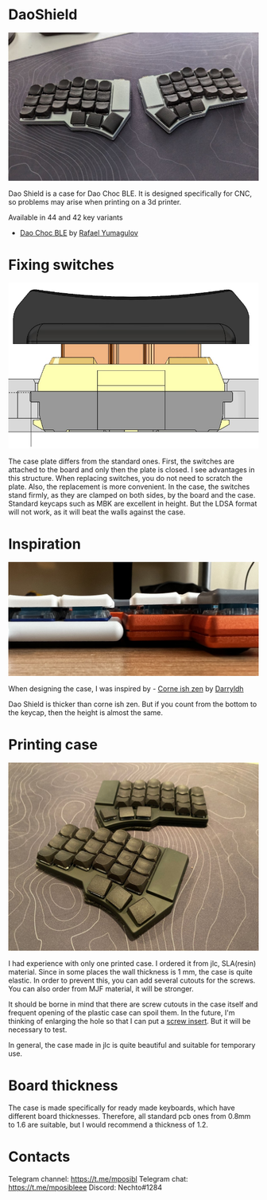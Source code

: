 # DaoShield
![Dao Shield](pics/DaoShield.JPG)

Dao Shield is a case for Dao Choc BLE. It is designed specifically for CNC, so problems may arise when printing on a 3d printer.

Available in 44 and 42 key variants

- [Dao Choc BLE](https://github.com/yumagulovrn/dao-choc-ble) by [Rafael Yumagulov](https://github.com/yumagulovrn) 


# Fixing switches
![Dao Shield](pics/0.2.jpg)

The case plate differs from the standard ones. First, the switches are attached to the board and only then the plate is closed. 
I see advantages in this structure. When replacing switches, you do not need to scratch the plate. Also, the replacement is more convenient. 
In the case, the switches stand firmly, as they are clamped on both sides, by the board and the case.
Standard keycaps such as MBK are excellent in height. But the LDSA format will not work, as it will beat the walls against the case.


# Inspiration

![Dao Shield](pics/0.3.JPG)

When designing the case, I was inspired by - [Corne ish zen](https://github.com/LOWPROKB/zmk-config-Corne-ish-Zen) by [Darryldh](https://github.com/Darryldh)

Dao Shield is thicker than corne ish zen. But if you count from the bottom to the keycap, then the height is almost the same.


# Printing case

![Dao Shield](pics/0.5.jpg)

I had experience with only one printed case. I ordered it from jlc, SLA(resin) material. Since in some places the wall thickness is 1 mm, the case is quite elastic. In order to prevent this, you can add several cutouts for the screws. You can also order from MJF material, it will be stronger.

It should be borne in mind that there are screw cutouts in the case itself and frequent opening of the plastic case can spoil them. In the future, I'm thinking of enlarging the hole so that I can put a [screw insert](https://aliexpress.ru/item/4000232925592.html?sku_id=10000000945438228). But it will be necessary to test.

In general, the case made in jlc is quite beautiful and suitable for temporary use.


# Board thickness

The case is made specifically for ready made keyboards, which have different board thicknesses. Therefore, all standard pcb ones from 0.8mm to 1.6 are suitable, but I would recommend a thickness of 1.2.


# Contacts

Telegram channel: https://t.me/mposibl
Telegram chat: https://t.me/mposibleee
Discord: Nechto#1284
